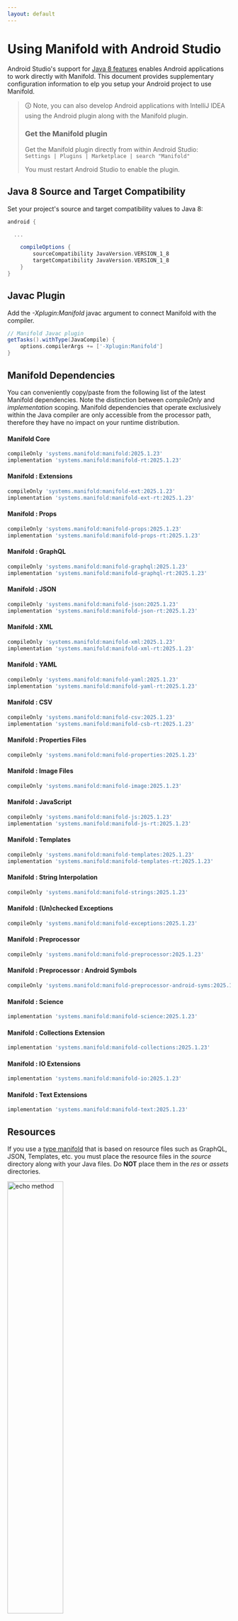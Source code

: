 ```yaml
---
layout: default
---
```


# Using Manifold with Android Studio

Android Studio's support for [Java 8 features](https://developer.android.com/studio/write/java8-support.html) enables
Android applications to work directly with Manifold. This document provides supplementary configuration information to
elp you setup your Android project to use Manifold.

>🛈 Note, you can also develop Android applications with IntelliJ IDEA using the Android plugin along with the Manifold
>plugin. 
>
>### Get the Manifold plugin
>Get the Manifold plugin directly from within Android Studio:
><br>
>`Settings | Plugins | Marketplace | search "Manifold"`
><br>
> 
>You must restart Android Studio to enable the plugin. 
 
## Java 8 Source and Target Compatibility 
Set your project's source and target compatibility values to Java 8:

```groovy
android {

  ...

    compileOptions {
        sourceCompatibility JavaVersion.VERSION_1_8
        targetCompatibility JavaVersion.VERSION_1_8
    }
}
```

## Javac Plugin
Add the *-Xplugin:Manifold* javac argument to connect Manifold with the compiler.

```groovy
// Manifold Javac plugin
getTasks().withType(JavaCompile) {
    options.compilerArgs += ['-Xplugin:Manifold']
}
```    

## Manifold Dependencies
You can conveniently copy/paste from the following list of the latest Manifold dependencies. Note the distinction
between *compileOnly* and *implementation* scoping. Manifold dependencies that operate exclusively within the
Java compiler are only accessible from the processor path, therefore they have no impact on your runtime distribution.

#### Manifold Core
```groovy
compileOnly 'systems.manifold:manifold:2025.1.23'
implementation 'systems.manifold:manifold-rt:2025.1.23'
```
#### Manifold : Extensions
```groovy
compileOnly 'systems.manifold:manifold-ext:2025.1.23'
implementation 'systems.manifold:manifold-ext-rt:2025.1.23'
```
#### Manifold : Props
```groovy
compileOnly 'systems.manifold:manifold-props:2025.1.23'
implementation 'systems.manifold:manifold-props-rt:2025.1.23'
```
#### Manifold : GraphQL
```groovy
compileOnly 'systems.manifold:manifold-graphql:2025.1.23'
implementation 'systems.manifold:manifold-graphql-rt:2025.1.23'
```
#### Manifold : JSON
```groovy
compileOnly 'systems.manifold:manifold-json:2025.1.23'
implementation 'systems.manifold:manifold-json-rt:2025.1.23'
```
#### Manifold : XML
```groovy
compileOnly 'systems.manifold:manifold-xml:2025.1.23'
implementation 'systems.manifold:manifold-xml-rt:2025.1.23'
```
#### Manifold : YAML
```groovy
compileOnly 'systems.manifold:manifold-yaml:2025.1.23'
implementation 'systems.manifold:manifold-yaml-rt:2025.1.23'
```
#### Manifold : CSV
```groovy
compileOnly 'systems.manifold:manifold-csv:2025.1.23'
implementation 'systems.manifold:manifold-csb-rt:2025.1.23'
```
#### Manifold : Properties Files
```groovy
compileOnly 'systems.manifold:manifold-properties:2025.1.23'
```
#### Manifold : Image Files
```groovy
compileOnly 'systems.manifold:manifold-image:2025.1.23'
```
#### Manifold : JavaScript
```groovy
compileOnly 'systems.manifold:manifold-js:2025.1.23'
implementation 'systems.manifold:manifold-js-rt:2025.1.23'
```
#### Manifold : Templates
```groovy
compileOnly 'systems.manifold:manifold-templates:2025.1.23'
implementation 'systems.manifold:manifold-templates-rt:2025.1.23'
```
#### Manifold : String Interpolation
```groovy
compileOnly 'systems.manifold:manifold-strings:2025.1.23'
```
#### Manifold : (Un)checked Exceptions
```groovy
compileOnly 'systems.manifold:manifold-exceptions:2025.1.23'
```
#### Manifold : Preprocessor
```groovy
compileOnly 'systems.manifold:manifold-preprocessor:2025.1.23'
```
#### Manifold : Preprocessor : Android Symbols
```groovy
compileOnly 'systems.manifold:manifold-preprocessor-android-syms:2025.1.23'
```
#### Manifold : Science
```groovy
implementation 'systems.manifold:manifold-science:2025.1.23'
```
#### Manifold : Collections Extension
```groovy
implementation 'systems.manifold:manifold-collections:2025.1.23'
```
#### Manifold : IO Extensions
```groovy
implementation 'systems.manifold:manifold-io:2025.1.23'
```
#### Manifold : Text Extensions
```groovy
implementation 'systems.manifold:manifold-text:2025.1.23'
```

## Resources

If you use a [type manifold](https://github.com/manifold-systems/manifold/tree/master/manifold-core-parent/manifold#the-big-picture)
that is based on resource files such as GraphQL, JSON, Templates, etc. you must place the resource files in the 
*source* directory along with your Java files.  Do **NOT** place them in the *res* or *assets* directories.
 
<p><img src="http://manifold.systems/images/android_resources.png" alt="echo method" width="50%" height="50%"/></p> 

## Preprocessor and build variant symbols

If you use the [preprocessor](https://github.com/manifold-systems/manifold/tree/master/manifold-deps-parent/manifold-preprocessor),
you can directly reference Android build variant symbols with the [manifold-preprocessor-android-syms](https://github.com/manifold-systems/manifold/tree/master/manifold-deps-parent/manifold-preprocessor-android-syms)
dependency.
```java
#if FLAVOR == "paid"
  @Override
  public void specialMethod(Foo foo) {
  ...
  }
#endif
```
build.gradle
```groovy
dependencies {
    ...
    compileOnly 'systems.manifold:manifold-preprocessor:2025.1.23'
    compileOnly 'systems.manifold:manifold-preprocessor-android-syms:2025.1.23'
}
```